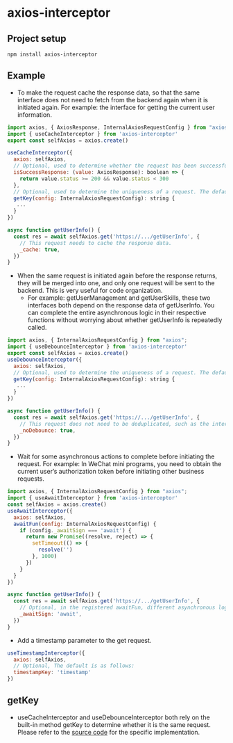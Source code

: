 # axios-interceptor

## Project setup
```
npm install axios-interceptor
```

## Example
- To make the request cache the response data, so that the same interface does not need to fetch from the backend again when it is initiated again. For example: the interface for getting the current user information.
``` js
import axios, { AxiosResponse, InternalAxiosRequestConfig } from "axios";
import { useCacheInterceptor } from 'axios-interceptor'
export const selfAxios = axios.create()

useCacheInterceptor({
  axios: selfAxios,
  // Optional, used to determine whether the request has been successfully responded, and only the data of successful responses will be cached. The default is as follows:
  isSuccessResponse: (value: AxiosResponse): boolean => {
    return value.status >= 200 && value.status < 300
  },
  // Optional, used to determine the uniqueness of a request. The default getKey logic is listed separately below.
  getKey(config: InternalAxiosRequestConfig): string {
   ... 
  }
})
```
``` js
async function getUserInfo() {
  const res = await selfAxios.get('https://.../getUserInfo', {
    // This request needs to cache the response data.
    _cache: true,
  })
}
```

- When the same request is initiated again before the response returns, they will be merged into one, and only one request will be sent to the backend. This is very useful for code organization.
  - For example: getUserManagement and getUserSkills, these two interfaces both depend on the response data of getUserInfo. You can complete the entire asynchronous logic in their respective functions without worrying about whether getUserInfo is repeatedly called.
``` js
import axios, { InternalAxiosRequestConfig } from "axios";
import { useDebounceInterceptor } from 'axios-interceptor'
export const selfAxios = axios.create()
useDebounceInterceptor({ 
  axios: selfAxios,
  // Optional, used to determine the uniqueness of a request. The default getKey logic is listed separately below.
  getKey(config: InternalAxiosRequestConfig): string {
   ... 
  }
})
```
``` js
async function getUserInfo() {
  const res = await selfAxios.get('https://.../getUserInfo', {
    // This request does not need to be deduplicated, such as the interface for obtaining a unique id.
    _noDebounce: true,
  })
}
```

- Wait for some asynchronous actions to complete before initiating the request. For example: In WeChat mini programs, you need to obtain the current user’s authorization token before initiating other business requests.
``` js
import axios, { InternalAxiosRequestConfig } from "axios";
import { useAwaitInterceptor } from 'axios-interceptor'
const selfAxios = axios.create()
useAwaitInterceptor({
  axios: selfAxios,
  awaitFun(config: InternalAxiosRequestConfig) {
    if (config._awaitSign === 'await') {
      return new Promise((resolve, reject) => {
        setTimeout(() => {
          resolve('')
        }, 1000)
      })
    }
  }
})
```
``` js
async function getUserInfo() {
  const res = await selfAxios.get('https://.../getUserInfo', {
    // Optional, in the registered awaitFun, different asynchronous logic can be executed according to different _awaitSign.
    _awaitSign: 'await',
  })
}
```

- Add a timestamp parameter to the get request.
``` js
useTimestampInterceptor({
  axios: selfAxios,
  // Optional, The default is as follows:
  timestampKey: 'timestamp'
})
```

## getKey
- useCacheInterceptor and useDebounceInterceptor both rely on the built-in method getKey to determine whether it is the same request. Please refer to the [source code](https://github.com/czb3279338858/axios-interceptor/blob/2.0/lib/getKey.ts) for the specific implementation.
